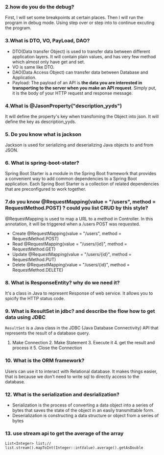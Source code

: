 ﻿### 2.how do you do the debug?
First, I will set some breakpoints at certain places. Then I will run the program in debug mode. Using step over or step into to continue excuting the program.
### 3.What is DTO, VO, PayLoad, DAO?
* DTO(Data transfer Object) is used to transfer data between different application layers. It will contain plain values, and has very few method which almost only have get and set.
* VO is same like DTO.
* DAO(Data Access Object) can transfer data between Database and Application. 
* Payload: The payload of an API is **the data you are interested in transporting to the server when you make an API request**. Simply put, it is the body of your HTTP request and response message.
### 4.What is @JasonProperty("description_yyds")
It will define the property's key when transfoming the Object into json. It will define the key as description_yyds.
### 5. Do you know what is jackson
Jackson is used for serializing and deserializing Java objects to and from JSON.
### 6. What is spring-boot-stater?
Spring Boot Starter is a module in the Spring Boot framework that provides a convenient way to add common dependencies to a Spring Boot application. Each Spring Boot Starter is a collection of related dependencies that are preconfigured to work together.
### 7.do you know @RequestMapping(value = "/users", method =  RequestMethod.POST) ? could you list CRUD by this style?
@RequestMapping is used to map a URL to a method in Controller.
In this annotation, it will be triggered when a /users POST was requested.
- Create
@RequestMapping(value = "/users", method = RequestMethod.POST)
- Read
@RequestMapping(value = "/users/{id}", method = RequestMethod.GET)
- Update
@RequestMapping(value = "/users/{id}", method = RequestMethod.PUT)
- Delete
@RequestMapping(value = "/users/{id}", method = RequestMethod.DELETE)
### 8. What is ResponseEntity? why do we need it?
It's a class in Java to represent Response of web service. It allows you to spicify the HTTP status code.
### 9. What is ResultSet in jdbc? and describe the flow how to get data using JDBC
`ResultSet` is a Java class in the JDBC (Java Database Connectivity) API that represents the result of a database query.
1. Make Connection 2. Make Statement 3. Execute it 4. get the result and process it 5. Close the Connection
### 10. What is the ORM framework?
Users can use it to interact with Relational database. It makes things easier, that is because we don't need to write sql to directly access to the database.
### 12. What is the serialization and desrialization?
* Serialization is the process of converting a data object into a series of bytes that saves the state of the object in an easily transmittable form.
* Deserialization is constructing a data structure or object from a series of bytes
### 13. use stream api to get the average of the array
`List<Integer> list;//
 list.stream().mapToInt(Integer::intValue).average().getAsDouble`
